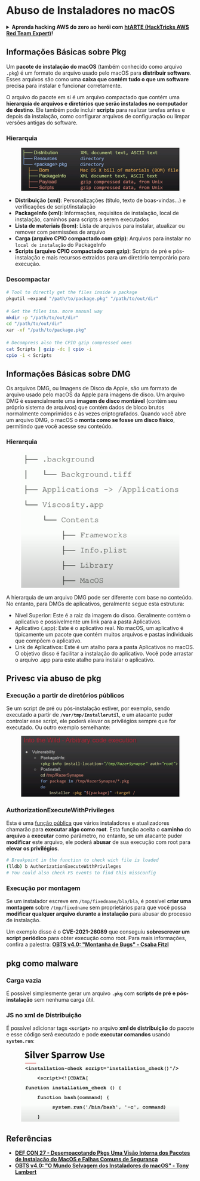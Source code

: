 # Abuso de Instaladores no macOS

<details>

<summary><strong>Aprenda hacking AWS do zero ao herói com</strong> <a href="https://training.hacktricks.xyz/courses/arte"><strong>htARTE (HackTricks AWS Red Team Expert)</strong></a><strong>!</strong></summary>

Outras formas de apoiar o HackTricks:

* Se você deseja ver sua **empresa anunciada no HackTricks** ou **baixar o HackTricks em PDF**, verifique os [**PLANOS DE ASSINATURA**](https://github.com/sponsors/carlospolop)!
* Adquira o [**swag oficial PEASS & HackTricks**](https://peass.creator-spring.com)
* Descubra [**A Família PEASS**](https://opensea.io/collection/the-peass-family), nossa coleção exclusiva de [**NFTs**](https://opensea.io/collection/the-peass-family)
* **Junte-se ao** 💬 [**grupo Discord**](https://discord.gg/hRep4RUj7f) ou ao [**grupo telegram**](https://t.me/peass) ou **siga-me** no **Twitter** 🐦 [**@carlospolopm**](https://twitter.com/carlospolopm)**.**
* **Compartilhe seus truques de hacking enviando PRs para os** [**HackTricks**](https://github.com/carlospolop/hacktricks) e [**HackTricks Cloud**](https://github.com/carlospolop/hacktricks-cloud) repositórios do github.

</details>

## Informações Básicas sobre Pkg

Um **pacote de instalação do macOS** (também conhecido como arquivo `.pkg`) é um formato de arquivo usado pelo macOS para **distribuir software**. Esses arquivos são como uma **caixa que contém tudo o que um software** precisa para instalar e funcionar corretamente.

O arquivo do pacote em si é um arquivo compactado que contém uma **hierarquia de arquivos e diretórios que serão instalados no computador de destino**. Ele também pode incluir **scripts** para realizar tarefas antes e depois da instalação, como configurar arquivos de configuração ou limpar versões antigas do software.

### Hierarquia

<figure><img src="../../../.gitbook/assets/Pasted Graphic.png" alt="https://www.youtube.com/watch?v=iASSG0_zobQ"><figcaption></figcaption></figure>

* **Distribuição (xml)**: Personalizações (título, texto de boas-vindas...) e verificações de script/instalação
* **PackageInfo (xml)**: Informações, requisitos de instalação, local de instalação, caminhos para scripts a serem executados
* **Lista de materiais (bom)**: Lista de arquivos para instalar, atualizar ou remover com permissões de arquivo
* **Carga (arquivo CPIO compactado com gzip)**: Arquivos para instalar no `local de instalação` do PackageInfo
* **Scripts (arquivo CPIO compactado com gzip)**: Scripts de pré e pós-instalação e mais recursos extraídos para um diretório temporário para execução.

### Descompactar
```bash
# Tool to directly get the files inside a package
pkgutil —expand "/path/to/package.pkg" "/path/to/out/dir"

# Get the files ina. more manual way
mkdir -p "/path/to/out/dir"
cd "/path/to/out/dir"
xar -xf "/path/to/package.pkg"

# Decompress also the CPIO gzip compressed ones
cat Scripts | gzip -dc | cpio -i
cpio -i < Scripts
```
## Informações Básicas sobre DMG

Os arquivos DMG, ou Imagens de Disco da Apple, são um formato de arquivo usado pelo macOS da Apple para imagens de disco. Um arquivo DMG é essencialmente uma **imagem de disco montável** (contém seu próprio sistema de arquivos) que contém dados de bloco brutos normalmente comprimidos e às vezes criptografados. Quando você abre um arquivo DMG, o macOS o **monta como se fosse um disco físico**, permitindo que você acesse seu conteúdo.

### Hierarquia

<figure><img src="../../../.gitbook/assets/image (12) (2).png" alt=""><figcaption></figcaption></figure>

A hierarquia de um arquivo DMG pode ser diferente com base no conteúdo. No entanto, para DMGs de aplicativos, geralmente segue esta estrutura:

- Nível Superior: Este é a raiz da imagem do disco. Geralmente contém o aplicativo e possivelmente um link para a pasta Aplicativos.
- Aplicativo (.app): Este é o aplicativo real. No macOS, um aplicativo é tipicamente um pacote que contém muitos arquivos e pastas individuais que compõem o aplicativo.
- Link de Aplicativos: Este é um atalho para a pasta Aplicativos no macOS. O objetivo disso é facilitar a instalação do aplicativo. Você pode arrastar o arquivo .app para este atalho para instalar o aplicativo.

## Privesc via abuso de pkg

### Execução a partir de diretórios públicos

Se um script de pré ou pós-instalação estiver, por exemplo, sendo executado a partir de **`/var/tmp/Installerutil`**, e um atacante puder controlar esse script, ele poderá elevar os privilégios sempre que for executado. Ou outro exemplo semelhante:

<figure><img src="../../../.gitbook/assets/Pasted Graphic 5.png" alt="https://www.youtube.com/watch?v=iASSG0_zobQ"><figcaption></figcaption></figure>

### AuthorizationExecuteWithPrivileges

Esta é uma [função pública](https://developer.apple.com/documentation/security/1540038-authorizationexecutewithprivileg) que vários instaladores e atualizadores chamarão para **executar algo como root**. Esta função aceita o **caminho** do **arquivo** a **executar** como parâmetro, no entanto, se um atacante puder **modificar** este arquivo, ele poderá **abusar** de sua execução com root para **elevar os privilégios**.
```bash
# Breakpoint in the function to check wich file is loaded
(lldb) b AuthorizationExecuteWithPrivileges
# You could also check FS events to find this missconfig
```
### Execução por montagem

Se um instalador escreve em `/tmp/fixedname/bla/bla`, é possível **criar uma montagem** sobre `/tmp/fixedname` sem proprietários para que você possa **modificar qualquer arquivo durante a instalação** para abusar do processo de instalação.

Um exemplo disso é o **CVE-2021-26089** que conseguiu **sobrescrever um script periódico** para obter execução como root. Para mais informações, confira a palestra: [**OBTS v4.0: "Montanha de Bugs" - Csaba Fitzl**](https://www.youtube.com/watch?v=jSYPazD4VcE)

## pkg como malware

### Carga vazia

É possível simplesmente gerar um arquivo **`.pkg`** com **scripts de pré e pós-instalação** sem nenhuma carga útil.

### JS no xml de Distribuição

É possível adicionar tags **`<script>`** no arquivo **xml de distribuição** do pacote e esse código será executado e pode **executar comandos** usando **`system.run`**:

<figure><img src="../../../.gitbook/assets/image (14).png" alt=""><figcaption></figcaption></figure>

## Referências

* [**DEF CON 27 - Desempacotando Pkgs Uma Visão Interna dos Pacotes de Instalação do MacOS e Falhas Comuns de Segurança**](https://www.youtube.com/watch?v=iASSG0\_zobQ)
* [**OBTS v4.0: "O Mundo Selvagem dos Instaladores do macOS" - Tony Lambert**](https://www.youtube.com/watch?v=Eow5uNHtmIg)
